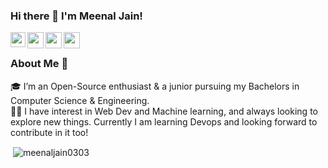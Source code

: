 ### Hi there 👋 I'm Meenal Jain!

<a href="https://www.linkedin.com/in/meenal-jain-a78524194/a/">
  <img align="left" width="24px" src="https://cdn.jsdelivr.net/npm/simple-icons@v3/icons/linkedin.svg"  />
</a>
<a href="https://twitter.com/itsmeenalj">
  <img align="left" width="26px" src="https://cdn.jsdelivr.net/npm/simple-icons@v3/icons/twitter.svg" />
</a>
<a href="mailto: meenalj351@gmail.com">
  <img align="left" width="26px" src="https://cdn.jsdelivr.net/npm/simple-icons@v3/icons/gmail.svg" />
</a>
<a href="https://dev.to/coder351">
  <img align="left" width="26px" src="https://cdn.jsdelivr.net/npm/simple-icons@v3/icons/medium.svg" />
</a>
<br />


### About Me 🚀
🎓 I’m an Open-Source enthusiast & a junior pursuing my Bachelors in Computer Science & Engineering. </br>
👨‍💻 I have interest in Web Dev and Machine learning, and always looking to explore new things. Currently I am learning Devops and looking forward to contribute in it too! </br>


<p>&nbsp;<img align="center" src="https://github-readme-stats.vercel.app/api?username=meenaljain0303&show_icons=true&locale=en" alt="meenaljain0303" /></p>
